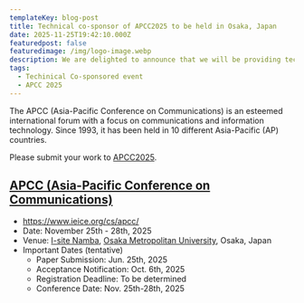 ```yaml
---
templateKey: blog-post
title: Technical co-sponsor of APCC2025 to be held in Osaka, Japan
date: 2025-11-25T19:42:10.000Z
featuredpost: false
featuredimage: /img/logo-image.webp
description: We are delighted to announce that we will be providing technical support for the upcoming APCC conference, scheduled to take place in November 2025 in Osaka, Japan.
tags:
  - Techinical Co-sponsored event
  - APCC 2025
---
```


The APCC (Asia-Pacific Conference on Communications) is an esteemed international forum with a focus on communications and information technology. Since 1993, it has been held in 10 different Asia-Pacific (AP) countries.

Please submit your work to [APCC2025](https://www.ieice.org/cs/apcc/).

## [APCC (Asia-Pacific Conference on Communications)](https://www.ieice.org/cs/apcc/)
- https://www.ieice.org/cs/apcc/
- Date: November 25th - 28th, 2025
- Venue: [I-site Namba](https://www.omu.ac.jp/isite/), [Osaka Metropolitan University](https://www.omu.ac.jp/en/), Osaka, Japan
- Important Dates (tentative)
    - Paper Submission: Jun. 25th, 2025
    - Acceptance Notification: Oct. 6th, 2025
    - Registration Deadline: To be determined
    - Conference Date: Nov. 25th-28th, 2025

